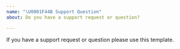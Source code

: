 ```yaml
---
name: "\U0001F44B Support Question"
about: Do you have a support request or question?

---
```


If you have a support request or question please use this template.
